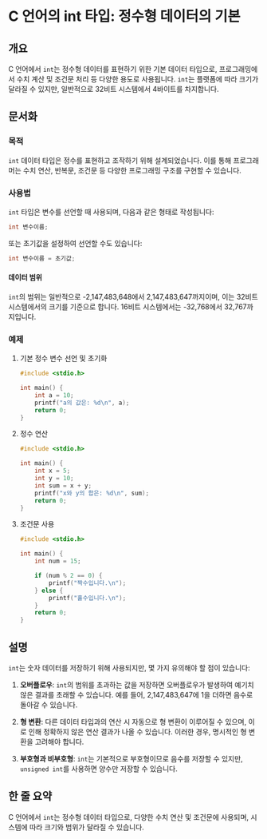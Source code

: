 <!--
Meta Description: # C 언어의 int 타입: 정수형 데이터의 기본 ## 개요 C 언어에서 `int`는 정수형 데이터를 표현하기 위한 기본 데이터 타입으로, 프로그래밍에서 수치 계산 및 조건문 처리 등 다양한 용도로 사용됩니다. `int`는 플랫폼에 따라 크기가 달라질 수 있지만, 일반...
Meta Keywords: int, 있습니다, 데이터, printf, 정수형
-->

# C 언어의 int 타입: 정수형 데이터의 기본

## 개요
C 언어에서 `int`는 정수형 데이터를 표현하기 위한 기본 데이터 타입으로, 프로그래밍에서 수치 계산 및 조건문 처리 등 다양한 용도로 사용됩니다. `int`는 플랫폼에 따라 크기가 달라질 수 있지만, 일반적으로 32비트 시스템에서 4바이트를 차지합니다.

## 문서화

### 목적
`int` 데이터 타입은 정수를 표현하고 조작하기 위해 설계되었습니다. 이를 통해 프로그래머는 수치 연산, 반복문, 조건문 등 다양한 프로그래밍 구조를 구현할 수 있습니다.

### 사용법
`int` 타입은 변수를 선언할 때 사용되며, 다음과 같은 형태로 작성됩니다:
```c
int 변수이름;
```
또는 초기값을 설정하여 선언할 수도 있습니다:
```c
int 변수이름 = 초기값;
```

#### 데이터 범위
`int`의 범위는 일반적으로 -2,147,483,648에서 2,147,483,647까지이며, 이는 32비트 시스템에서의 크기를 기준으로 합니다. 16비트 시스템에서는 -32,768에서 32,767까지입니다. 

### 예제
1. 기본 정수 변수 선언 및 초기화
   ```c
   #include <stdio.h>

   int main() {
       int a = 10;
       printf("a의 값은: %d\n", a);
       return 0;
   }
   ```

2. 정수 연산
   ```c
   #include <stdio.h>

   int main() {
       int x = 5;
       int y = 10;
       int sum = x + y;
       printf("x와 y의 합은: %d\n", sum);
       return 0;
   }
   ```

3. 조건문 사용
   ```c
   #include <stdio.h>

   int main() {
       int num = 15;

       if (num % 2 == 0) {
           printf("짝수입니다.\n");
       } else {
           printf("홀수입니다.\n");
       }
       return 0;
   }
   ```

## 설명
`int`는 숫자 데이터를 저장하기 위해 사용되지만, 몇 가지 유의해야 할 점이 있습니다:

1. **오버플로우**: `int`의 범위를 초과하는 값을 저장하면 오버플로우가 발생하여 예기치 않은 결과를 초래할 수 있습니다. 예를 들어, 2,147,483,647에 1을 더하면 음수로 돌아갈 수 있습니다.

2. **형 변환**: 다른 데이터 타입과의 연산 시 자동으로 형 변환이 이루어질 수 있으며, 이로 인해 정확하지 않은 연산 결과가 나올 수 있습니다. 이러한 경우, 명시적인 형 변환을 고려해야 합니다.

3. **부호형과 비부호형**: `int`는 기본적으로 부호형이므로 음수를 저장할 수 있지만, `unsigned int`를 사용하면 양수만 저장할 수 있습니다.

## 한 줄 요약
C 언어에서 `int`는 정수형 데이터 타입으로, 다양한 수치 연산 및 조건문에 사용되며, 시스템에 따라 크기와 범위가 달라질 수 있습니다.